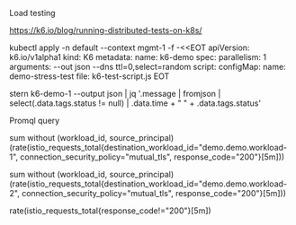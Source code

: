 Load testing

https://k6.io/blog/running-distributed-tests-on-k8s/

kubectl apply  -n default --context mgmt-1 -f -<<EOT
apiVersion: k6.io/v1alpha1
kind: K6
metadata:
  name: k6-demo
spec:
  parallelism: 1
  arguments: --out json --dns ttl=0,select=random
  script:
    configMap:
      name: demo-stress-test
      file: k6-test-script.js
EOT

stern k6-demo-1 --output json | jq '.message | fromjson | select(.data.tags.status != null) | .data.time + "    " + .data.tags.status'

Promql query


sum without (workload_id, source_principal) (rate(istio_requests_total{destination_workload_id="demo.demo.workload-1", connection_security_policy="mutual_tls", response_code="200"}[5m]))

sum without (workload_id, source_principal) (rate(istio_requests_total{destination_workload_id="demo.demo.workload-2", connection_security_policy="mutual_tls", response_code="200"}[5m]))

rate(istio_requests_total{response_code!="200"}[5m])